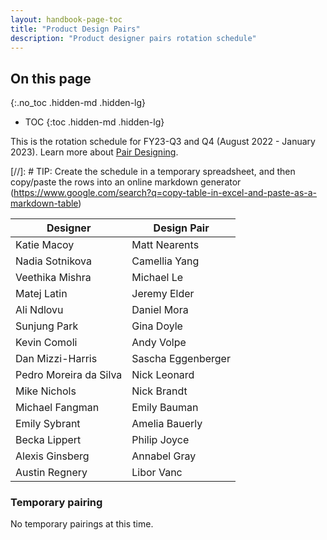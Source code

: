 ```yaml
---
layout: handbook-page-toc
title: "Product Design Pairs"
description: "Product designer pairs rotation schedule"
---
```


## On this page
{:.no_toc .hidden-md .hidden-lg}

- TOC
{:toc .hidden-md .hidden-lg}

This is the rotation schedule for FY23-Q3 and Q4 (August 2022 - January 2023). Learn more about [Pair Designing](/handbook/product/ux/how-we-work/#pair-designing).

[//]: # TIP: Create the schedule in a temporary spreadsheet, and then copy/paste the rows into an online markdown generator (https://www.google.com/search?q=copy-table-in-excel-and-paste-as-a-markdown-table)

| Designer               | Design Pair            |
|------------------------|------------------------|
| Katie Macoy            | Matt Nearents          |
| Nadia Sotnikova        | Camellia Yang          |
| Veethika Mishra        | Michael Le             |
| Matej Latin            | Jeremy Elder           |
| Ali Ndlovu             | Daniel Mora            |
| Sunjung Park           | Gina Doyle             |
| Kevin Comoli           | Andy Volpe             |
| Dan Mizzi-Harris       | Sascha Eggenberger     |
| Pedro Moreira da Silva | Nick Leonard           |
| Mike Nichols           | Nick Brandt            |
| Michael Fangman        | Emily Bauman           |
| Emily Sybrant          | Amelia Bauerly         |
| Becka Lippert          | Philip Joyce           |
| Alexis Ginsberg        | Annabel Gray           |
| Austin Regnery         | Libor Vanc             |

### Temporary pairing

No temporary pairings at this time.
